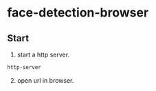 # face-detection-browser

## Start

1. start a http server.

```sh
http-server
```

2. open url in browser.
